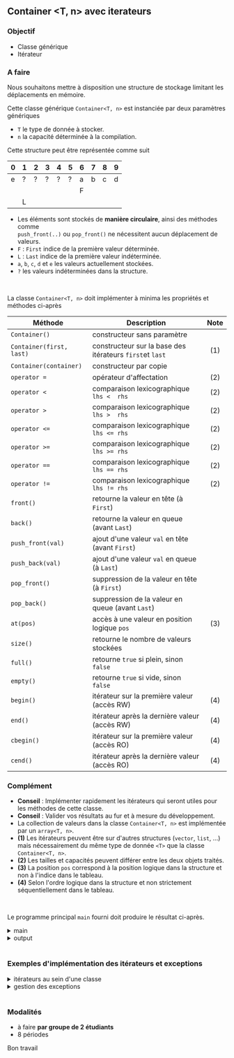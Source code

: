 ## Container <T, n> avec iterateurs

### Objectif

- Classe générique
- Itérateur

### A faire

Nous souhaitons mettre à disposition une structure de stockage limitant les déplacements en mémoire.

Cette classe générique `Container<T, n>` est instanciée par deux paramètres génériques

- `T` le type de donnée à stocker.
- `n` la capacité déterminée à la compilation.

Cette structure peut être représentée comme suit

| 0 | 1 | 2 | 3 | 4 | 5 | 6 | 7 | 8 | 9 |
|---|---|---|---|---|---|---|---|---|---|
| e | ? | ? | ? | ? | ? | a | b | c | d |
|   |   |   |   |   |   | F |   |   |   |
|   | L |   |   |   |   |   |   |   |   |

- Les éléments sont stockés de **manière circulaire**, ainsi des méthodes comme<br>
  `push_front(..)` ou `pop_front()` ne nécessitent aucun déplacement de valeurs.
- `F` : `First` indice de la première valeur déterminée.
- `L` : `Last` indice de la première valeur indéterminée.
- `a`, `b`, `c`, `d` et `e` les valeurs actuellement stockées.
- `?` les valeurs indéterminées dans la structure.

<br>

La classe `Container<T, n>` doit implémenter à minima les propriétés et méthodes ci-après

| Méthode                  | Description                                              | Note | 
|--------------------------|----------------------------------------------------------|:----:|
| `Container()`            | constructeur sans paramètre                              |      |
| `Container(first, last)` | constructeur sur la base des itérateurs `first`et `last` | (1)  |
| `Container(container)`   | constructeur par copie                                   |      |
| `operator =`             | opérateur d'affectation                                  | (2)  |
| `operator <`             | comparaison lexicographique `lhs <  rhs`                 | (2)  |
| `operator >`             | comparaison lexicographique `lhs >  rhs`                 | (2)  |
| `operator <=`            | comparaison lexicographique `lhs <= rhs`                 | (2)  |
| `operator >=`            | comparaison lexicographique `lhs >= rhs`                 | (2)  |
| `operator ==`            | comparaison lexicographique `lhs == rhs`                 | (2)  |
| `operator !=`            | comparaison lexicographique `lhs != rhs`                 | (2)  |
| `front()`                | retourne la valeur en tête        (à `First`)            |      |
| `back()`                 | retourne la valeur en queue       (avant `Last`)         |      |
| `push_front(val)`        | ajout d'une valeur `val` en tête  (avant `First`)        |      |
| `push_back(val)`         | ajout d'une valeur `val` en queue (à `Last`)             |      |
| `pop_front()`            | suppression de la valeur en tête  (à `First`)            |      |
| `pop_back()`             | suppression de la valeur en queue (avant `Last`)         |      |
| `at(pos)`                | accès à une valeur en position logique `pos`             | (3)  |
| `size()`                 | retourne le nombre de valeurs stockées                   |      |
| `full()`                 | retourne `true` si plein, sinon `false`                  |      |
| `empty()`                | retourne `true` si vide, sinon `false`                   |      |
| `begin()`                | itérateur sur la première valeur    (accès RW)           | (4)  |
| `end()`                  | itérateur après la dernière valeur  (accès RW)           | (4)  |
| `cbegin()`               | itérateur sur la première valeur    (accès RO)           | (4)  |
| `cend()`                 | itérateur après la dernière valeur  (accès RO)           | (4)  |


### Complément

- **Conseil** : Implémenter rapidement les itérateurs qui seront utiles pour les méthodes de cette classe.
- **Conseil** : Valider vos résultats au fur et à mesure du développement.
- La collection de valeurs dans la classe `Container<T, n>` est implémentée par un `array<T, n>`.
- **(1)** Les itérateurs peuvent être sur d'autres structures (`vector`, `list`, ...)<br>
  mais nécessairement du même type de donnée `<T>` que la classe `Container<T, n>`.
- **(2)** Les tailles et capacités peuvent différer entre les deux objets traités.
- **(3)** La position `pos` correspond à la position logique dans la structure et non à l'indice dans le tableau.
- **(4)** Selon l'ordre logique dans la structure et non strictement séquentiellement dans le tableau.

<br>

Le programme principal `main` fourni doit produire le résultat ci-après.

<details>
<summary>main</summary>

~~~cpp
#include <iostream>
#include <cstdlib>
#include <vector>
#include <exception>

#include "Container_G.hpp"

using namespace std;

int main() {
   cout << "-------------------------------------" << endl;
   cout << "Container<T, n>::Container()"          << endl;
   cout << "-------------------------------------" << endl;
   Container<int, 10> c1;

   c1.show_details();
   c1.show_content();
   cout << c1 << endl;
   cout << endl;

   cout << "-------------------------------------" << endl;
   cout << "Container<T, n>::Container(it1, it2)"  << endl;
   cout << "-------------------------------------" << endl;
   vector v {1, 2, 3};
   Container<int, 5>c2 (v.cbegin(), v.cend());

   c2.show_details();
   c2.show_content();
   cout << c2 << endl;
   cout << endl;

   cout << "-------------------------------------" << endl;
   cout << "Container<T, n>::container(other)"     << endl;
   cout << "-------------------------------------" << endl;
   c2.show_details();
   Container<int, 10> c3(c2);

   c3.show_content();
   cout << c3 << endl;
   cout << endl;

   cout << "-------------------------------------" << endl;
   cout << "Container<T, n>::back()"               << endl;
   cout << "-------------------------------------" << endl;
   c3.show_content();
   c3.back() = 8;
   c3.show_content();
   c3.back() = 3;

   cout << "-------------------------------------" << endl;
   cout << "Container<T, n>::front()"              << endl;
   cout << "-------------------------------------" << endl;
   c3.show_content();
   c3.front() = 8;
   c3.show_content();
   c3.front() = 3;

   cout << "-------------------------------------" << endl;
   cout << "Container<T, n>::push_back()"          << endl;
   cout << "-------------------------------------" << endl;
   Container<char, 4> c4;
   c4.show_content();
   c4.push_back('a');
   c4.push_back('b');
   c4.push_back('c');

   c4.show_content();
   cout << c4 << endl;
   cout << endl;

   try {
      c4.push_back('d');
      c4.push_back('e');
      cout << endl;
   }
   catch (std::logic_error e) {
      cout << "EXCEPTION " << e.what() << endl;
   }
   cout << endl;

   cout << "-------------------------------------" << endl;
   cout << "Container<T, n>::push_front()"         << endl;
   cout << "-------------------------------------" << endl;
   Container<char, 8> c5(c4);
   try {
      c5.push_front('A');
      c5.push_front('B');
      c5.push_front('C');

      c5.show_content();
      cout << c5 << endl;
      cout << endl;

      c5.push_back('D');
      c5.push_back('E');
      cout << endl;
   }
   catch (std::logic_error e) {
      cout << "EXCEPTION " << e.what() << endl;
   }
   cout << endl;

   cout << "-------------------------------------" << endl;
   cout << "Container<T, n>::pop_back()"           << endl;
   cout << "-------------------------------------" << endl;
   Container c6(c4);
   try {
      c6.pop_back();
      c6.pop_back();

      c6.show_content();
      cout << c6 << endl;
      cout << endl;

      c6.pop_back();
      c6.pop_back();
      c6.pop_back();
      cout << endl;
   }
   catch (std::logic_error e) {
      cout << "EXCEPTION " << e.what() << endl;
   }
   cout << endl;

   cout << "-------------------------------------" << endl;
   cout << "Container<T, n>::pop_front()"          << endl;
   cout << "-------------------------------------" << endl;
   Container c7(c4);
   try {
      c7.pop_front();
      c7.pop_front();

      c7.show_content();
      cout << c7 << endl;
      cout << endl;

      c7.pop_front();
      c7.pop_front();
      c7.pop_front();
      cout << endl;
   }
   catch (std::logic_error e) {
      cout << "EXCEPTION " << e.what() << endl;
   }
   cout << endl;

   cout << "-------------------------------------" << endl;
   cout << "Container<T, n>::at(..)"               << endl;
   cout << "-------------------------------------" << endl;
   Container c8(c4);

   try {
      c8.pop_back();
      c8.pop_back();
      c8.show_content();

      cout << "c8.at(1) : " << c8.at(1) << endl;
      cout << "c8.at(1) = 'G';" << endl;
      c8.at(1) = 'G';
      cout << endl;

      c8.show_content();
      cout << c8 << endl;

      cout << "c8.at(2)  : " << c8.at(2);
   }
   catch (std::logic_error e) {
      cout << "EXCEPTION " << e.what() << endl;
   }
   cout << endl;

   cout << "-------------------------------------" << endl;
   cout << "Container<T, n>::iterator"             << endl;
   cout << "-------------------------------------" << endl;
   c3.show_content();
   cout << c3 << endl;
   cout << endl;
   cout << "*c3.begin() : " << *c3.begin() << endl;
   cout << endl;
   for (auto it=c3.begin(); it!=c3.end(); ++it)
      cout << *it << " ";
   cout << endl;
   cout << endl;

   cout << "-------------------------------------" << endl;
   cout << "Container<T, n>::operator << (..)"     << endl;
   cout << "-------------------------------------" << endl;
   c3.show_content();
   cout << c3 << endl;
   cout << endl;

   cout << "-------------------------------------" << endl;
   cout << "Container<T, n>::operator == (..)"     << endl;
   cout << "-------------------------------------" << endl;
   Container<int, 5> c_123;
   c_123.push_back(1).push_back(1).push_back(2).push_back(3).pop_front();

   Container<int, 5> c123;
   c123.push_back(1).push_back(2).push_back(3);

   Container<int, 5> c12;
   c12.push_back(1).push_back(2);

   Container<int, 5> c113;
   c113.push_back(1).push_back(1).push_back(3);

   cout << c_123 <<    " == " << c123 << "  "      << boolalpha << (c_123 == c123) << endl;
   cout << c123  <<    " == " << c12  << "     "   << boolalpha << (c123  == c12 ) << endl;
   cout << c12   << "    == " << c123 << "  "      << boolalpha << (c12   == c123) << endl;
   cout << c123  <<    " == " << c113 << "  "      << boolalpha << (c123  == c113) << endl;
   cout << c113  <<    " == " << c123 << "  "      << boolalpha << (c113  == c123) << endl;
   cout << endl;

   cout << "-------------------------------------" << endl;
   cout << "Container<T, n>::operator < (..)"      << endl;
   cout << "-------------------------------------" << endl;
   cout << c_123 <<    " <  " << c123 << "  "      << boolalpha << (c_123 <  c123) << endl;
   cout << c123  <<    " <  " << c12  << "     "   << boolalpha << (c123  <  c12 ) << endl;
   cout << c12   << "    <  " << c123 << "  "      << boolalpha << (c12   <  c123) << endl;
   cout << c123  <<    " <  " << c113 << "  "      << boolalpha << (c123  <  c113) << endl;
   cout << c113  <<    " <  " << c123 << "  "      << boolalpha << (c113  <  c123) << endl;
   cout << endl;

   cout << "-------------------------------------" << endl;
   cout << "Container<T, n>::operator > (..)"      << endl;
   cout << "-------------------------------------" << endl;
   cout << c_123 <<    " >  " << c123 << "  "      << boolalpha << (c_123 >  c123) << endl;
   cout << c123  <<    " >  " << c12  << "     "   << boolalpha << (c123  >  c12 ) << endl;
   cout << c12   << "    >  " << c123 << "  "      << boolalpha << (c12   >  c123) << endl;
   cout << c123  <<    " >  " << c113 << "  "      << boolalpha << (c123  >  c113) << endl;
   cout << c113  <<    " >  " << c123 << "  "      << boolalpha << (c113  >  c123) << endl;
   cout << endl;

   cout << "-------------------------------------" << endl;
   cout << "Container<T, n>::operator <= (..)"     << endl;
   cout << "-------------------------------------" << endl;
   cout << c_123 <<    " <= " << c123 << "  "      << boolalpha << (c_123 <=  c123) << endl;
   cout << c123  <<    " <= " << c12  << "     "   << boolalpha << (c123  <=  c12 ) << endl;
   cout << c12   << "    <= " << c123 << "  "      << boolalpha << (c12   <=  c123) << endl;
   cout << c123  <<    " <= " << c113 << "  "      << boolalpha << (c123  <=  c113) << endl;
   cout << c113  <<    " <= " << c123 << "  "      << boolalpha << (c113  <=  c123) << endl;
   cout << endl;

   cout << "-------------------------------------" << endl;
   cout << "Container<T, n>::operator >= (..)"     << endl;
   cout << "-------------------------------------" << endl;
   cout << c_123 <<    " >= " << c123 << "  "      << boolalpha << (c_123 >=  c123) << endl;
   cout << c123  <<    " >= " << c12  << "     "   << boolalpha << (c123  >=  c12 ) << endl;
   cout << c12   << "    >= " << c123 << "  "      << boolalpha << (c12   >=  c123) << endl;
   cout << c123  <<    " >= " << c113 << "  "      << boolalpha << (c123  >=  c113) << endl;
   cout << c113  <<    " >= " << c123 << "  "      << boolalpha << (c113  >=  c123) << endl;
   cout << endl;

   cout << "-------------------------------------" << endl;
   cout << "Container<T, n>::full()"               << endl;
   cout << "-------------------------------------" << endl;
   Container<int, 3> c13;
   int val=0;
   while (not c13.full())
      c13.push_back(++val);

   c13.show_details();
   c13.show_content();
   cout << c13 << endl;
   cout << endl;

   cout << "-------------------------------------" << endl;
   cout << "Container<T, n>::empty()"              << endl;
   cout << "-------------------------------------" << endl;
   while (not c13.empty()) {
      c13.pop_front();
   }

   c13.show_details();
   c13.show_content();
   cout << c13 << endl;
   cout << endl;

   return EXIT_SUCCESS;
}
~~~

</details>

<details>
<summary>output</summary>

~~~
-------------------------------------
Container<T, n>::Container()
-------------------------------------
size      : 0
capacity  : 10
first     : 0
last      : 0

 0 1 2 3 4 5 6 7 8 9
 ? ? ? ? ? ? ? ? ? ?
 ^ First
 ^ Last

[]

-------------------------------------
Container<T, n>::Container(it1, it2)
-------------------------------------
size      : 3
capacity  : 5
first     : 0
last      : 3

 0 1 2 3 4
 1 2 3 ? ?
 ^ First
       ^ Last

[1, 2, 3]

-------------------------------------
Container<T, n>::container(other)
-------------------------------------
size      : 3
capacity  : 5
first     : 0
last      : 3

 0 1 2 3 4 5 6 7 8 9
 1 2 3 ? ? ? ? ? ? ?
 ^ First
       ^ Last

[1, 2, 3]

-------------------------------------
Container<T, n>::back()
-------------------------------------
 0 1 2 3 4 5 6 7 8 9
 1 2 3 ? ? ? ? ? ? ?
 ^ First
       ^ Last

 0 1 2 3 4 5 6 7 8 9
 1 2 8 ? ? ? ? ? ? ?
 ^ First
       ^ Last

-------------------------------------
Container<T, n>::front()
-------------------------------------
 0 1 2 3 4 5 6 7 8 9
 1 2 3 ? ? ? ? ? ? ?
 ^ First
       ^ Last

 0 1 2 3 4 5 6 7 8 9
 8 2 3 ? ? ? ? ? ? ?
 ^ First
       ^ Last

-------------------------------------
Container<T, n>::push_back()
-------------------------------------
 0 1 2 3
 ? ? ? ?
 ^ First
 ^ Last

 0 1 2 3
 a b c ?
 ^ First
       ^ Last

[a, b, c]

EXCEPTION Container<T, n>::push_back

-------------------------------------
Container<T, n>::push_front()
-------------------------------------
 0 1 2 3 4 5 6 7
 a b c d ? C B A
           ^ First
         ^ Last

[C, B, A, a, b, c, d]

EXCEPTION Container<T, n>::push_back

-------------------------------------
Container<T, n>::pop_back()
-------------------------------------
 0 1 2 3
 a b ? ?
 ^ First
     ^ Last

[a, b]

EXCEPTION Container<T, n>::pop_front

-------------------------------------
Container<T, n>::pop_front()
-------------------------------------
 0 1 2 3
 ? ? c d
     ^ First
 ^ Last

[c, d]

EXCEPTION Container<T, n>::pop_front

-------------------------------------
Container<T, n>::at(..)
-------------------------------------
 0 1 2 3
 a b ? ?
 ^ First
     ^ Last

c8.at(1) : b
c8.at(1) = 'G';

 0 1 2 3
 a G ? ?
 ^ First
     ^ Last

[a, G]
c8.at(2)  : EXCEPTION Container<T, n>::at

-------------------------------------
Container<T, n>::iterator
-------------------------------------
 0 1 2 3 4 5 6 7 8 9
 3 2 3 ? ? ? ? ? ? ?
 ^ First
       ^ Last

[3, 2, 3]

*c3.begin() : 3

3 2 3 

-------------------------------------
Container<T, n>::operator << (..)
-------------------------------------
 0 1 2 3 4 5 6 7 8 9
 3 2 3 ? ? ? ? ? ? ?
 ^ First
       ^ Last

[3, 2, 3]

-------------------------------------
Container<T, n>::operator == (..)
-------------------------------------
[1, 2, 3] == [1, 2, 3]  true
[1, 2, 3] == [1, 2]     false
[1, 2]    == [1, 2, 3]  false
[1, 2, 3] == [1, 1, 3]  false
[1, 1, 3] == [1, 2, 3]  false

-------------------------------------
Container<T, n>::operator < (..)
-------------------------------------
[1, 2, 3] <  [1, 2, 3]  false
[1, 2, 3] <  [1, 2]     false
[1, 2]    <  [1, 2, 3]  true
[1, 2, 3] <  [1, 1, 3]  false
[1, 1, 3] <  [1, 2, 3]  true

-------------------------------------
Container<T, n>::operator > (..)
-------------------------------------
[1, 2, 3] >  [1, 2, 3]  false
[1, 2, 3] >  [1, 2]     true
[1, 2]    >  [1, 2, 3]  false
[1, 2, 3] >  [1, 1, 3]  true
[1, 1, 3] >  [1, 2, 3]  false

-------------------------------------
Container<T, n>::operator <= (..)
-------------------------------------
[1, 2, 3] <= [1, 2, 3]  true
[1, 2, 3] <= [1, 2]     false
[1, 2]    <= [1, 2, 3]  true
[1, 2, 3] <= [1, 1, 3]  false
[1, 1, 3] <= [1, 2, 3]  true

-------------------------------------
Container<T, n>::operator >= (..)
-------------------------------------
[1, 2, 3] >= [1, 2, 3]  true
[1, 2, 3] >= [1, 2]     true
[1, 2]    >= [1, 2, 3]  false
[1, 2, 3] >= [1, 1, 3]  true
[1, 1, 3] >= [1, 2, 3]  false

-------------------------------------
Container<T, n>::full()
-------------------------------------
size      : 3
capacity  : 3
first     : 0
last      : 3

 0 1 2
 1 2 3
 ^ First
       ^ Last

[1, 2, 3]

-------------------------------------
Container<T, n>::empty()
-------------------------------------
size      : 0
capacity  : 3
first     : 0
last      : 0

 0 1 2
 ? ? ?
 ^ First
 ^ Last

[]
~~~

</details>

<br>

### Exemples d'implémentation des itérateurs et exceptions

<details>
<summary>itérateurs au sein d'une classe</summary>

~~~cpp
#include <iostream>
#include <vector>

class NumberCollection {
public:
    NumberCollection(const std::vector<int>& numbers) : numbers(numbers) {}

    class Iterator {
    public:
        Iterator(const std::vector<int>& numbers, std::size_t position)
            : numbers(numbers), position(position) {}

        int operator*() const {
            return numbers[position];
        }

        Iterator& operator++() {
            ++position;
            return *this;
        }

        bool operator==(const Iterator& other) const {
            return position == other.position;
        }

        bool operator!=(const Iterator& other) const {
            return position != other.position;
        }

    private:
        const std::vector<int>& numbers;
        std::size_t position;
    };

    Iterator begin() const {
        return Iterator(numbers, 0);
    }

    Iterator end() const {
        return Iterator(numbers, numbers.size());
    }

private:
    std::vector<int> numbers;
};

int main() {
    NumberCollection collection({10, 20, 30, 40});

    for (auto it = collection.begin(); it != collection.end(); ++it) {
        std::cout << *it << " ";
    }

    return 0;
}
~~~

</details>

<details>
<summary>gestion des exceptions</summary>

~~~cpp
#include <iostream>
#include <stdexcept>

void checkValue(int value) {
    if (value < 0) {
        throw std::logic_error("Negative values are not allowed!");
    }
    std::cout << "Value is valid: " << value << std::endl;
}

int main() {
    try {
        checkValue(-5);
    } catch (const std::logic_error& e) {
        std::cerr << "Caught logic_error: " << e.what() << std::endl;
    }
    return 0;
}
~~~

~~~cpp
#include <iostream>
#include <vector>
#include <stdexcept>

int main() {
    try {
        std::vector<int> vec = {1, 2, 3};
        std::cout << "Accessing element at index 5: " << vec.at(5) << std::endl;
    } catch (const std::out_of_range& e) {
        std::cerr << "Caught out_of_range exception: " << e.what() << std::endl;
    }

    return 0;
}
~~~

~~~cpp
std::vector<int> vec = {1, 2, 3};
try {
   checkValue(-5);
   std::cout << "vec.at(5) : " << vec.at(5) << std::endl;
} catch (const std::out_of_range& e) {
    std::cerr << "Specific handler: " << e.what() << std::endl;
} catch (const std::logic_error& e) {
    std::cerr << "General handler for logic_error: " << e.what() << std::endl;
}
~~~

</details>

<br>

### Modalités
- à faire **par groupe de 2 étudiants**
- 8 périodes

Bon travail